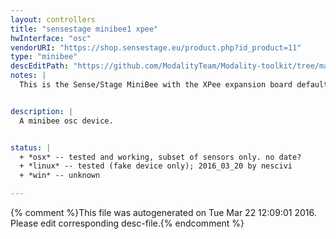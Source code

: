 ```yaml
---
layout: controllers
title: "sensestage minibee1 xpee"
hwInterface: "osc"
vendorURI: "https://shop.sensestage.eu/product.php?id_product=11"
type: "minibee"
descEditPath: "https://github.com/ModalityTeam/Modality-toolkit/tree/master/Modality/MKtlDescriptions//sensestage-minibee1-xpee.desc.scd"
notes: |
  This is the Sense/Stage MiniBee with the XPee expansion board default configuration (2)


description: |
  A minibee osc device.


status: |
  + *osx* -- tested and working, subset of sensors only. no date?
  + *linux* -- tested (fake device only); 2016_03_20 by nescivi
  + *win* -- unknown

---
```

{% comment %}This file was autogenerated on Tue Mar 22 12:09:01 2016. Please edit corresponding desc-file.{% endcomment %}